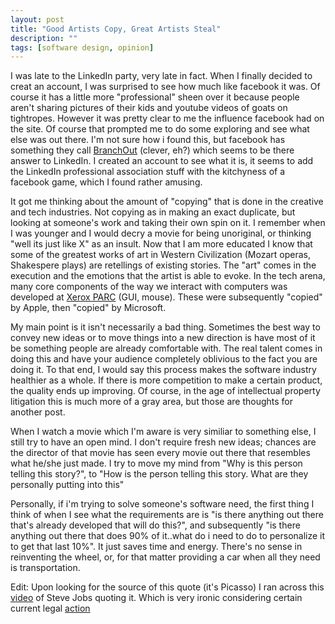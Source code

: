 ```yaml
---
layout: post
title: "Good Artists Copy, Great Artists Steal"
description: ""
tags: [software design, opinion]
---
```

I was late to the LinkedIn party, very late in fact. When I finally decided to creat an account, I was surprised to see how much like facebook it was. Of course it has a little more "professional" sheen over it because people aren't sharing pictures of their kids and youtube videos of goats on tightropes. However it was pretty clear to me the influence facebook had on the site. Of course that prompted me to do some exploring and see what else was out there. I'm not sure how i found this, but facebook has something they call [BranchOut](http://www.branchout.com/) (clever, eh?) which seems to be there answer to LinkedIn. I created an account to see what it is, it seems to add the LinkedIn professional association stuff with the kitchyness of a facebook game, which I found rather amusing.

It got me thinking about the amount of "copying" that is done in the creative and tech industries. Not copying as in making an exact duplicate, but looking at someone's work and taking their own spin on it. I remember when I was younger and I would decry a movie for being unoriginal, or thinking "well its just like X" as an insult. Now that I am more educated I know that some of the greatest works of art in Western Civilization (Mozart operas, Shakespere plays) are retellings of existing stories. The "art" comes in the execution and the emotions that the artist is able to evoke. In the tech arena, many core components of the way we interact with computers was developed at [Xerox PARC](http://en.wikipedia.org/wiki/Xerox_Parc#Accomplishments) (GUI, mouse). These were subsequently "copied" by Apple, then "copied" by Microsoft.

My main point is it isn't necessarily a bad thing. Sometimes the best way to convey new ideas or to move things into a new direction is have most of it be something people are already comfortable with. The real talent comes in doing this and have your audience completely oblivious to the fact you are doing it. To that end, I would say this process makes the software industry healthier as a whole. If there is more competition to make a certain product, the quality ends up improving. Of course, in the age of intellectual property litigation this is much more of a gray area, but those are thoughts for another post.

When I watch a movie which I'm aware is very similiar to something else, I still try to have an open mind. I don't require fresh new ideas; chances are the director of that movie has seen every movie out there that resembles what he/she just made. I try to move my mind from "Why is this person telling this story?", to "How is the person telling this story. What are they personally putting into this"

Personally, if i'm trying to solve someone's software need, the first thing I think of when I see what the requirements are is "is there anything out there that's already developed that will do this?", and subsequently "is there anything out there that does 90% of it..what do i need to do to personalize it to get that last 10%". It just saves time and energy. There's no sense in reinventing the wheel, or, for that matter providing a car when all they need is transportation.

Edit: Upon looking for the source of this quote (it's Picasso) I ran across this [video](http://www.youtube.com/watch?v=CW0DUg63lqU) of Steve Jobs quoting it. Which is very ironic considering certain current legal [action](http://www.latimes.com/business/la-fi-apple-amazon-20110323,0,5609580.story)